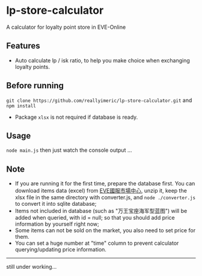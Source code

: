 lp-store-calculator
===================

A calculator for loyalty point store in EVE-Online

## Features

- Auto calculate lp / isk ratio, to help you make choice when exchanging loyalty points.

## Before running

`git clone https://github.com/reallyimeric/lp-store-calculator.git` and `npm install `
- Package `xlsx` is not required if database is ready.

## Usage

`node main.js` then just watch the console output ...

## Note
- If you are running it for the first time, prepare the database first. You can download items data (excel) from [EVE國服市場中心](http://www.ceve-market.org/api/), unzip it, keep the xlsx file in the same directory with converter.js, and `node ./converter.js` to convert it into sqlite database;
- Items not included in database (such as "万王宝座海军型蓝图") will be added when queried, with id = null; so that you should add price information by yourself right now;
- Some items can not be sold on the market, you also need to set price for them.
- You can set a huge number at "time" column to prevent calculator querying/updating price information.

------------

still under working...
